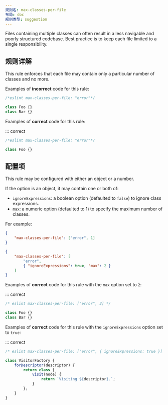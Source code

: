 ```yaml
---
规则名: max-classes-per-file
布局: doc
规则类型: suggestion
---
```



Files containing multiple classes can often result in a less navigable
and poorly structured codebase. Best practice is to keep each file
limited to a single responsibility.

## 规则详解

This rule enforces that each file may contain only a particular number
of classes and no more.

Examples of **incorrect** code for this rule:



```js
/*eslint max-classes-per-file: "error"*/

class Foo {}
class Bar {}
```

Examples of **correct** code for this rule:

::: correct

```js
/*eslint max-classes-per-file: "error"*/

class Foo {}
```

## 配置项

This rule may be configured with either an object or a number.

If the option is an object, it may contain one or both of:

* `ignoreExpressions`: a boolean option (defaulted to `false`) to ignore class expressions.
* `max`: a numeric option (defaulted to 1) to specify the maximum number of classes.

For example:

```json
{
    "max-classes-per-file": ["error", 1]
}
```

```json
{
    "max-classes-per-file": [
        "error",
        { "ignoreExpressions": true, "max": 2 }
    ]
}
```

Examples of **correct** code for this rule with the `max` option set to `2`:

::: correct

```js
/* eslint max-classes-per-file: ["error", 2] */

class Foo {}
class Bar {}
```

Examples of **correct** code for this rule with the `ignoreExpressions` option set to `true`:

::: correct

```js
/* eslint max-classes-per-file: ["error", { ignoreExpressions: true }] */

class VisitorFactory {
    forDescriptor(descriptor) {
        return class {
            visit(node) {
                return `Visiting ${descriptor}.`;
            }
        };
    }
}
```
